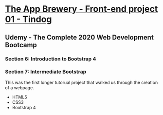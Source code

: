 # [The App Brewery - Front-end project 01 - Tindog](https://arpadgbondor.github.io/The_App_Brewery-Front-end_project_01-Tindog/)

## Udemy - The Complete 2020 Web Development Bootcamp
### Section 6: Introduction to Bootstrap 4
### Section 7: Intermediate Bootstrap
This was the first longer tutorual project that walked us through the creation of a webpage.
 - HTML5
 - CSS3
 - Bootstrap 4
 
